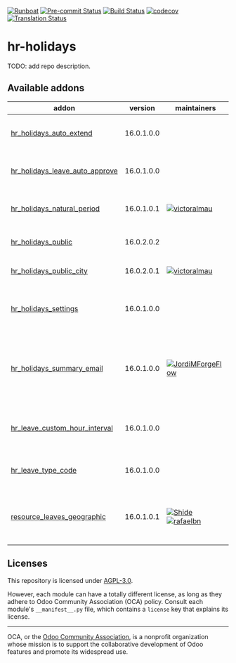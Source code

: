 
[![Runboat](https://img.shields.io/badge/runboat-Try%20me-875A7B.png)](https://runboat.odoo-community.org/builds?repo=OCA/hr-holidays&target_branch=16.0)
[![Pre-commit Status](https://github.com/OCA/hr-holidays/actions/workflows/pre-commit.yml/badge.svg?branch=16.0)](https://github.com/OCA/hr-holidays/actions/workflows/pre-commit.yml?query=branch%3A16.0)
[![Build Status](https://github.com/OCA/hr-holidays/actions/workflows/test.yml/badge.svg?branch=16.0)](https://github.com/OCA/hr-holidays/actions/workflows/test.yml?query=branch%3A16.0)
[![codecov](https://codecov.io/gh/OCA/hr-holidays/branch/16.0/graph/badge.svg)](https://codecov.io/gh/OCA/hr-holidays)
[![Translation Status](https://translation.odoo-community.org/widgets/hr-holidays-16-0/-/svg-badge.svg)](https://translation.odoo-community.org/engage/hr-holidays-16-0/?utm_source=widget)

<!-- /!\ do not modify above this line -->

# hr-holidays

TODO: add repo description.

<!-- /!\ do not modify below this line -->

<!-- prettier-ignore-start -->

[//]: # (addons)

Available addons
----------------
addon | version | maintainers | summary
--- | --- | --- | ---
[hr_holidays_auto_extend](hr_holidays_auto_extend/) | 16.0.1.0.0 |  | Allow to extend some kind of holidays
[hr_holidays_leave_auto_approve](hr_holidays_leave_auto_approve/) | 16.0.1.0.0 |  | Leave type for auto-validation of Leaves
[hr_holidays_natural_period](hr_holidays_natural_period/) | 16.0.1.0.1 | [![victoralmau](https://github.com/victoralmau.png?size=30px)](https://github.com/victoralmau) | Apply natural days in holidays
[hr_holidays_public](hr_holidays_public/) | 16.0.2.0.2 |  | Manage Public Holidays
[hr_holidays_public_city](hr_holidays_public_city/) | 16.0.2.0.1 | [![victoralmau](https://github.com/victoralmau.png?size=30px)](https://github.com/victoralmau) | HR Holidays Public City
[hr_holidays_settings](hr_holidays_settings/) | 16.0.1.0.0 |  | Enables Settings Form for HR Holidays.
[hr_holidays_summary_email](hr_holidays_summary_email/) | 16.0.1.0.0 | [![JordiMForgeFlow](https://github.com/JordiMForgeFlow.png?size=30px)](https://github.com/JordiMForgeFlow) | Notify employees with daily or weekly leaves summaries of their company.
[hr_leave_custom_hour_interval](hr_leave_custom_hour_interval/) | 16.0.1.0.0 |  | Edit start and end of leaves using time intervals
[hr_leave_type_code](hr_leave_type_code/) | 16.0.1.0.0 |  | Add a code field to HR Leaves
[resource_leaves_geographic](resource_leaves_geographic/) | 16.0.1.0.1 | [![Shide](https://github.com/Shide.png?size=30px)](https://github.com/Shide) [![rafaelbn](https://github.com/rafaelbn.png?size=30px)](https://github.com/rafaelbn) | Add geographic State to Resource Calendar Leaves

[//]: # (end addons)

<!-- prettier-ignore-end -->

## Licenses

This repository is licensed under [AGPL-3.0](LICENSE).

However, each module can have a totally different license, as long as they adhere to Odoo Community Association (OCA)
policy. Consult each module's `__manifest__.py` file, which contains a `license` key
that explains its license.

----
OCA, or the [Odoo Community Association](http://odoo-community.org/), is a nonprofit
organization whose mission is to support the collaborative development of Odoo features
and promote its widespread use.
